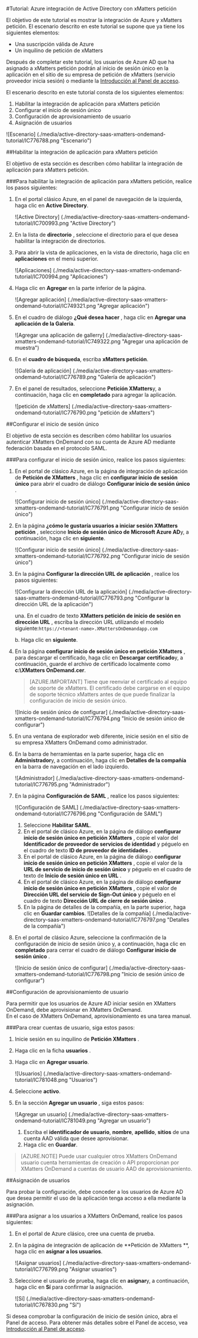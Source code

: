 <properties 
    pageTitle="Tutorial: Azure integración de Active Directory con xMatters petición | Microsoft Azure"
    description="¡Obtenga información sobre cómo usar xMatters petición con Azure Active Directory para habilitar el inicio de sesión único, aprovisionamiento automatizado y mucho más!" 
    services="active-directory" 
    authors="jeevansd"  
    documentationCenter="na" 
    manager="femila"/>
<tags 
    ms.service="active-directory" 
    ms.devlang="na" 
    ms.topic="article" 
    ms.tgt_pltfrm="na" 
    ms.workload="identity" 
    ms.date="09/09/2016" 
    ms.author="jeedes" />

#<a name="tutorial-azure-active-directory-integration-with-xmatters-ondemand"></a>Tutorial: Azure integración de Active Directory con xMatters petición
  
El objetivo de este tutorial es mostrar la integración de Azure y xMatters petición. El escenario descrito en este tutorial se supone que ya tiene los siguientes elementos:

-   Una suscripción válida de Azure
-   Un inquilino de petición de xMatters
  
Después de completar este tutorial, los usuarios de Azure AD que ha asignado a xMatters petición podrán al inicio de sesión único en la aplicación en el sitio de su empresa de petición de xMatters (servicio proveedor inicia sesión) o mediante la [Introducción al Panel de acceso](active-directory-saas-access-panel-introduction.md).
  
El escenario descrito en este tutorial consta de los siguientes elementos:

1.  Habilitar la integración de aplicación para xMatters petición
2.  Configurar el inicio de sesión único
3.  Configuración de aprovisionamiento de usuario
4.  Asignación de usuarios

![Escenario] (./media/active-directory-saas-xmatters-ondemand-tutorial/IC776788.png "Escenario")

##<a name="enabling-the-application-integration-for-xmatters-ondemand"></a>Habilitar la integración de aplicación para xMatters petición
  
El objetivo de esta sección es describen cómo habilitar la integración de aplicación para xMatters petición.

###<a name="to-enable-the-application-integration-for-xmatters-ondemand-perform-the-following-steps"></a>Para habilitar la integración de aplicación para xMatters petición, realice los pasos siguientes:

1.  En el portal clásico Azure, en el panel de navegación de la izquierda, haga clic en **Active Directory**.

    ![Active Directory] (./media/active-directory-saas-xmatters-ondemand-tutorial/IC700993.png "Active Directory")

2.  En la lista de **directorio** , seleccione el directorio para el que desea habilitar la integración de directorios.

3.  Para abrir la vista de aplicaciones, en la vista de directorio, haga clic en **aplicaciones** en el menú superior.

    ![Aplicaciones] (./media/active-directory-saas-xmatters-ondemand-tutorial/IC700994.png "Aplicaciones")

4.  Haga clic en **Agregar** en la parte inferior de la página.

    ![Agregar aplicación] (./media/active-directory-saas-xmatters-ondemand-tutorial/IC749321.png "Agregar aplicación")

5.  En el cuadro de diálogo **¿Qué desea hacer** , haga clic en **Agregar una aplicación de la Galería**.

    ![Agregar una aplicación de gallerry] (./media/active-directory-saas-xmatters-ondemand-tutorial/IC749322.png "Agregar una aplicación de muestra")

6.  En el **cuadro de búsqueda**, escriba **xMatters petición**.

    ![Galería de aplicación] (./media/active-directory-saas-xmatters-ondemand-tutorial/IC776789.png "Galería de aplicación")

7.  En el panel de resultados, seleccione **Petición XMatters**y, a continuación, haga clic en **completado** para agregar la aplicación.

    ![petición de xMatters] (./media/active-directory-saas-xmatters-ondemand-tutorial/IC776790.png "petición de xMatters")

##<a name="configuring-single-sign-on"></a>Configurar el inicio de sesión único
  
El objetivo de esta sección es describen cómo habilitar los usuarios autenticar XMatters OnDemand con su cuenta de Azure AD mediante federación basada en el protocolo SAML.

###<a name="to-configure-single-sign-on-perform-the-following-steps"></a>Para configurar el inicio de sesión único, realice los pasos siguientes:

1.  En el portal de clásico Azure, en la página de integración de aplicación de **Petición de XMatters** , haga clic en **configurar inicio de sesión único** para abrir el cuadro de diálogo **Configurar inicio de sesión único** .

    ![Configurar inicio de sesión único] (./media/active-directory-saas-xmatters-ondemand-tutorial/IC776791.png "Configurar inicio de sesión único")

2.  En la página **¿cómo le gustaría usuarios a iniciar sesión XMatters petición** , seleccione **Inicio de sesión único de Microsoft Azure AD**y, a continuación, haga clic en **siguiente**.

    ![Configurar inicio de sesión único] (./media/active-directory-saas-xmatters-ondemand-tutorial/IC776792.png "Configurar inicio de sesión único")

3.  En la página **Configurar la dirección URL de aplicación** , realice los pasos siguientes:

    ![Configurar la dirección URL de la aplicación] (./media/active-directory-saas-xmatters-ondemand-tutorial/IC776793.png "Configurar la dirección URL de la aplicación")

    una. En el cuadro de texto **XMatters petición de inicio de sesión en dirección URL** , escriba la dirección URL utilizando el modelo siguiente:`https://<tenant-name>.XMattersOnDemandapp.com`

    b. Haga clic en **siguiente**.


4.  En la página **configurar inicio de sesión único en petición XMatters** , para descargar el certificado, haga clic en **Descargar certificado**y, a continuación, guarde el archivo de certificado localmente como **c:\\XMatters OnDemand.cer**.

    >[AZURE.IMPORTANT] Tiene que reenviar el certificado al equipo de soporte de xMatters. El certificado debe cargarse en el equipo de soporte técnico xMatters antes de que puede finalizar la configuración de inicio de sesión único.

    ![Inicio de sesión único de configurar] (./media/active-directory-saas-xmatters-ondemand-tutorial/IC776794.png "Inicio de sesión único de configurar")

5.  En una ventana de explorador web diferente, inicie sesión en el sitio de su empresa XMatters OnDemand como administrador.

6.  En la barra de herramientas en la parte superior, haga clic en **Administrador**y, a continuación, haga clic en **Detalles de la compañía** en la barra de navegación en el lado izquierdo.

    ![Administrador] (./media/active-directory-saas-xmatters-ondemand-tutorial/IC776795.png "Administrador")

7.  En la página **Configuración de SAML** , realice los pasos siguientes:

    ![Configuración de SAML] (./media/active-directory-saas-xmatters-ondemand-tutorial/IC776796.png "Configuración de SAML")

    1.  Seleccione **Habilitar SAML**.
    2.  En el portal de clásico Azure, en la página de diálogo **configurar inicio de sesión único en petición XMatters** , copie el valor del **Identificador de proveedor de servicios de identidad** y péguelo en el cuadro de texto **ID de proveedor de identidades** .
    3.  En el portal de clásico Azure, en la página de diálogo **configurar inicio de sesión único en petición XMatters** , copie el valor de la **URL de servicio de inicio de sesión único** y péguelo en el cuadro de texto de **Inicio de sesión único en URL** .
    4.  En el portal de clásico Azure, en la página de diálogo **configurar inicio de sesión único en petición XMatters** , copie el valor de **Dirección URL del servicio de Sign-Out único** y péguelo en el cuadro de texto **Dirección URL de cierre de sesión único** .
    5.  En la página de detalles de la compañía, en la parte superior, haga clic en **Guardar cambios**.
        ![Detalles de la compañía] (./media/active-directory-saas-xmatters-ondemand-tutorial/IC776797.png "Detalles de la compañía")

8.  En el portal de clásico Azure, seleccione la confirmación de la configuración de inicio de sesión único y, a continuación, haga clic en **completado** para cerrar el cuadro de diálogo **Configurar inicio de sesión único** .

    ![Inicio de sesión único de configurar] (./media/active-directory-saas-xmatters-ondemand-tutorial/IC776798.png "Inicio de sesión único de configurar")

##<a name="configuring-user-provisioning"></a>Configuración de aprovisionamiento de usuario
  
Para permitir que los usuarios de Azure AD iniciar sesión en XMatters OnDemand, debe aprovisionar en XMatters OnDemand.  
En el caso de XMatters OnDemand, aprovisionamiento es una tarea manual.

###<a name="to-provision-a-user-accounts-perform-the-following-steps"></a>Para crear cuentas de usuario, siga estos pasos:

1.  Inicie sesión en su inquilino de **Petición XMatters** .

2.  Haga clic en la ficha **usuarios** .

3.  Haga clic en **Agregar usuario**.

    ![Usuarios] (./media/active-directory-saas-xmatters-ondemand-tutorial/IC781048.png "Usuarios")

4.  Seleccione **activo**.

5.  En la sección **Agregar un usuario** , siga estos pasos:

    ![Agregar un usuario] (./media/active-directory-saas-xmatters-ondemand-tutorial/IC781049.png "Agregar un usuario")

    1.  Escriba el **identificador de usuario**, **nombre**, **apellido**, **sitios** de una cuenta AAD válida que desee aprovisionar.
    2.  Haga clic en **Guardar**.

>[AZURE.NOTE] Puede usar cualquier otros XMatters OnDemand usuario cuenta herramientas de creación o API proporcionan por XMatters OnDemand a cuentas de usuario AAD de aprovisionamiento.

##<a name="assigning-users"></a>Asignación de usuarios
  
Para probar la configuración, debe conceder a los usuarios de Azure AD que desea permitir el uso de la aplicación tenga acceso a ella mediante la asignación.

###<a name="to-assign-users-to-xmatters-ondemand-perform-the-following-steps"></a>Para asignar a los usuarios a XMatters OnDemand, realice los pasos siguientes:

1.  En el portal de Azure clásico, cree una cuenta de prueba.

2.  En la página de integración de aplicación de **Petición de XMatters **, haga clic en **asignar a los usuarios**.

    ![Asignar usuarios] (./media/active-directory-saas-xmatters-ondemand-tutorial/IC776799.png "Asignar usuarios")

3.  Seleccione el usuario de prueba, haga clic en **asignar**y, a continuación, haga clic en **Sí** para confirmar la asignación.

    ![Sí] (./media/active-directory-saas-xmatters-ondemand-tutorial/IC767830.png "Sí")
  
Si desea comprobar la configuración de inicio de sesión único, abra el Panel de acceso. Para obtener más detalles sobre el Panel de acceso, vea [Introducción al Panel de acceso](active-directory-saas-access-panel-introduction.md).